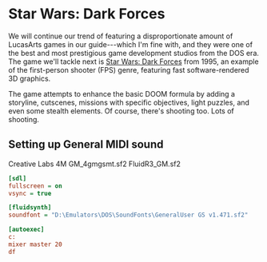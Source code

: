 # Star Wars: Dark Forces

We will continue our trend of featuring a disproportionate amount of LucasArts
games in our guide---which I'm fine with, and they were one of the best and
most prestigious game development studios from the DOS era. The game we'll
tackle next is [Star Wars: Dark
Forces](https://en.wikipedia.org/wiki/Star_Wars:_Dark_Forces) from 1995, an
example of the first-person shooter (FPS) genre, featuring fast
software-rendered 3D graphics.

The game attempts to enhance the basic DOOM formula by adding a storyline,
cutscenes, missions with specific objectives, light puzzles, and even some
stealth elements. Of course, there's shooting too. Lots of shooting.


## Setting up General MIDI sound

Creative Labs 4M GM_4gmgsmt.sf2
FluidR3_GM.sf2

```ini
[sdl]
fullscreen = on
vsync = true

[fluidsynth]
soundfont = "D:\Emulators\DOS\SoundFonts\GeneralUser GS v1.471.sf2"

[autoexec]
c:
mixer master 20
df
```

